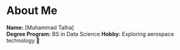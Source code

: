 # About Me

**Name:** [Muhammad Talha]  
**Degree Program:** BS in Data Science 
**Hobby:** Exploring aerospace technology 🚀
